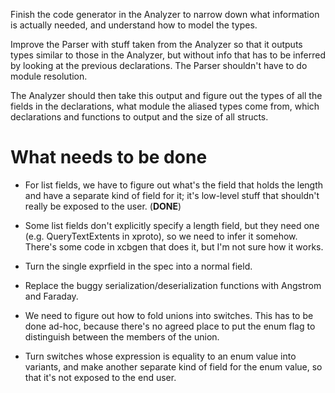 Finish the code generator in the Analyzer to narrow down what information is actually needed, and understand how to model the types.

Improve the Parser with stuff taken from the Analyzer so that it outputs types similar to those in the Analyzer, but without info that has to be inferred by looking at the previous declarations. The Parser shouldn't have to do module resolution.

The Analyzer should then take this output and figure out the types of all the fields in the declarations, what module the aliased types come from, which declarations and functions to output and the size of all structs.


# What needs to be done

- For list fields, we have to figure out what's the field that holds the length
  and have a separate kind of field for it; it's low-level stuff that shouldn't
  really be exposed to the user. (**DONE**)

- Some list fields don't explicitly specify a length field, but they need one
  (e.g. QueryTextExtents in xproto), so we need to infer it somehow.
  There's some code in xcbgen that does it, but I'm not sure how it works.

- Turn the single exprfield in the spec into a normal field.

- Replace the buggy serialization/deserialization functions
  with Angstrom and Faraday.

- We need to figure out how to fold unions into switches. This has to be done
  ad-hoc, because there's no agreed place to put the enum flag to distinguish
  between the members of the union.

- Turn switches whose expression is equality to an enum value into variants,
  and make another separate kind of field for the enum value, so that it's
  not exposed to the end user.
